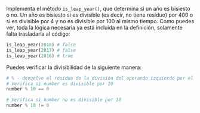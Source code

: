 
Implementa el método `is_leap_year()`, que determina si un año es bisiesto o no. Un año es bisiesto si es divisible (es decir, no tiene residuo) por 400 o si es divisible por 4 y no es divisible por 100 al mismo tiempo. Como puedes ver, toda la lógica necesaria ya está incluida en la definición, solamente falta trasladarla al código:

```python
is_leap_year(2018) # false
is_leap_year(2017) # false
is_leap_year(2016) # true
```

Puedes verificar la divisibilidad de la siguiente manera:

```python
# % - devuelve el residuo de la división del operando izquierdo por el operando derecho
# Verifica si number es divisible por 10
number % 10 == 0

# Verifica si number no es divisible por 10
number % 10 != 0
```
